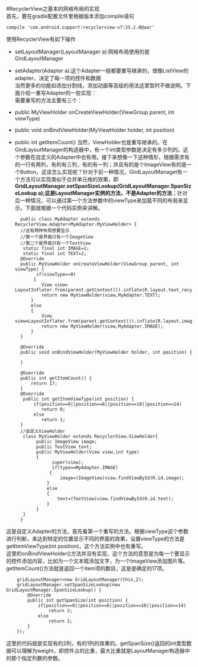 #RecyclerView之基本的网格布局的实现  
首先，要在gradle配置文件里根据版本添加compile语句  

	compile 'com.android.support:recyclerview-v7:25.2.0@aar'
使用RecyclerView有如下操作  

* setLayoutManager(LayoutManager a):网格布局使用的是GirdLayoutManager  
* setAdapter(Adapter a):这个Adapter一般都要重写继承的，很像ListView的adapter，决定了每一项的控件和数据  
当然更多的功能如添加分割线，添加动画等高级的用法这里暂时不做说明。下面介绍一重写Adapter的一些实现：  
需要重写的方法主要有三个：  

* public MyViewHolder onCreateViewHolder(ViewGroup parent, int viewType)
* public void onBindViewHolder(MyViewHolder holder, int position)  
* public int getItemCount()
当然，ViewHolder也是重写继承的。在GirdLayoutManager的构造器中，有一个int类型参数是决定有多少列的。这个参数在自定义的Adapter中也有用。接下来想像一下这种情形，根据需求有的一行有两列，有的有三列，有的有一列；并且有的是个ImageView有的是一个Button，这该怎么实现呢？针对于前一种情况，GirdLayoutManaget有一个方法可以实现类似于合并单元格的效果，即**GridLayoutManager.setSpanSizeLookup(GridLayoutManager.SpanSizeLookup a);这是LayoutManager实例的方法，不是Adapter的方法**；针对后一种情况，可以通过第一个方法参数中的viewType来加载不同的布局来显示。下面就根据一个代码实例来讲解。  

		public class MyAdapter extends RecyclerView.Adapter<MyAdapter.MyViewHolder> {
		//这有两种布局想要显示
		//第一个是界面只有一个ImageView
		//第二个是界面只有一个TextView
   		 static final int IMAGE=1;
   		 static final int TEXT=2;
    	@Override
    	public MyViewHolder onCreateViewHolder(ViewGroup parent, int viewType) {
      		  if(viewType==0)
       		 {
       	     	View view= LayoutInflater.from(parent.getContext()).inflate(R.layout.text_recyclerview,parent,false);
            	return new MyViewHolder(view,MyAdapter.TEXT);
        	}
        	else
        	{
        	    View view=LayoutInflater.from(parent.getContext()).inflate(R.layout.image_recyclerview,parent,false);
        	    return new MyViewHolder(view,MyAdapter.IMAGE);
        	}
    	}

    	@Override
    	public void onBindViewHolder(MyViewHolder holder, int position) {

    	}

    	@Override
    	public int getItemCount() {
        	return 17;
    	}
   		@Override
   		 public int getItemViewType(int position) {
       		 if(position==0||position==6||position==10||position==14)
        	    return 0;
       		 else
       	 	    return 1;
    	}
        //自定义ViewHolder
   		 class MyViewHolder extends RecyclerView.ViewHolder{
      		  public ImageView image;
      		  public TextView text;
      		  public MyViewHolder(View view,int type)
      		  {
        		    super(view);
        		    if(type==MyAdapter.IMAGE)
         		   {
         		       image=(ImageView)view.findViewById(R.id.image);
          		  }
          		  else
          		  {
          		      text=(TextView)view.findViewById(R.id.text);
          		  }
      		  }
   		 }
		}
这是自定义Adapter的方法，首先看第一个重写的方法。根据viewType这个参数进行判断，来达到特定的位置显示不同的界面的效果，设置viewType的方法是getItemViewType(int position)，这个方法实例中也有重写。  
这里的onBindViewHolder()方法并没有实现，这个方法的意思是为每一个要显示的控件添加内容，比如为一个文本框添加文字，为一个ImageView添加图片等。  
getItemCount()方法就是返回一个item项的数目，这是是确定的17项。  

		gridLayoutManager=new GridLayoutManager(this,2);
        gridLayoutManager.setSpanSizeLookup(new GridLayoutManager.SpanSizeLookup() {
            @Override
            public int getSpanSize(int position) {
                if(position==0||position==6||position==10||position==14)
                    return 2;
                else
                    return 1;
            }
        });
这里的代码就是实现有的2列，有的1列的效果的。getSpanSize()返回的int类型数据可以理解为weight，即控件占的比重，最大比重就是LayoutManager构造器中的那个指定列数的参数。
